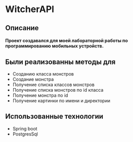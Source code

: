 # WitcherAPI

## Описание
#### Проект создавался для моей лабораторной работы по программированию мобильных устройств.<br/>
## Были реализованны методы для
- Созданию класса монстров
- Создание монстра
- Получение списка классов монстров
- Получение списка монстров по id класса
- Получение монстра по id 
- Получение картинки по имени и директории

## Использованные технологии
- Spring boot
- PostgresSql
